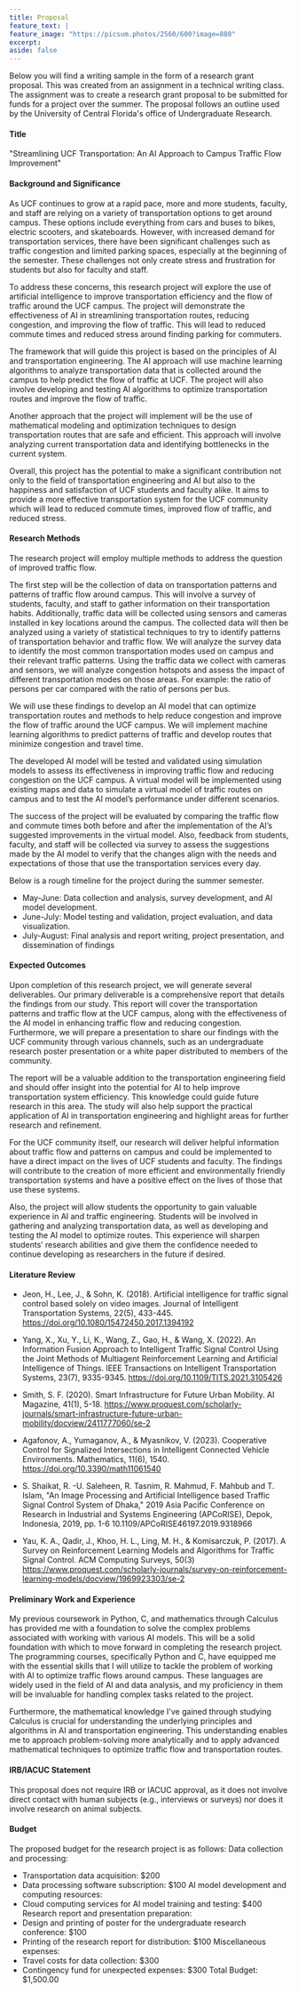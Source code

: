 ```yaml
---
title: Proposal
feature_text: |
feature_image: "https://picsum.photos/2560/600?image=880"
excerpt:
aside: false
---
```


Below you will find a writing sample in the form of a research grant proposal. This was created from an assignment in a technical writing class. The assignment was to create a research grant proposal to be submitted for funds for a project over the summer. The proposal follows an outline used by the University of Central Florida's office of Undergraduate Research.

#### Title

 "Streamlining UCF Transportation: An AI Approach to Campus Traffic Flow Improvement"

#### Background and Significance

As UCF continues to grow at a rapid pace, more and more students, faculty, and staff are relying on a variety of transportation options to get around campus. These options include everything from cars and buses to bikes, electric scooters, and skateboards. However, with increased demand for transportation services, there have been significant challenges such as traffic congestion and limited parking spaces, especially at the beginning of the semester. These challenges not only create stress and frustration for students but also for faculty and staff. 

To address these concerns, this research project will explore the use of artificial intelligence to improve transportation efficiency and the flow of traffic around the UCF campus. The project will demonstrate the effectiveness of AI in streamlining transportation routes, reducing congestion, and improving the flow of traffic. This will lead to reduced commute times and reduced stress around finding parking for commuters.

The framework that will guide this project is based on the principles of AI and transportation engineering. The AI approach will use machine learning algorithms to analyze transportation data that is collected around the campus to help predict the flow of traffic at UCF. The project will also involve developing and testing AI algorithms to optimize transportation routes and improve the flow of traffic. 

Another approach that the project will implement will be the use of mathematical modeling and  optimization techniques to design transportation routes that are safe and efficient. This approach will involve analyzing current transportation data and identifying bottlenecks in the current system.

 Overall, this project has the potential to make a significant contribution not only to the field of transportation engineering and AI but also to the happiness and satisfaction of UCF students and faculty alike. It aims to provide a more effective transportation system for the UCF community which will lead to reduced commute times, improved flow of traffic, and reduced stress.

#### Research Methods

The research project will employ multiple methods to address the question of improved traffic flow.

The first step will be the collection of data on transportation patterns and patterns of traffic flow around campus. This will involve a survey of students, faculty, and staff to gather information on their transportation habits. Additionally, traffic data will be collected using sensors and cameras installed in key locations around the campus. The collected data will then be analyzed using a variety of statistical techniques to try to identify patterns of transportation behavior and traffic flow. We will analyze the survey data to identify the most common transportation modes used on campus and their relevant traffic patterns. Using the traffic data we collect with cameras and sensors, we will analyze congestion hotspots and assess the impact of different transportation modes on those areas. For example: the ratio of persons per car compared with the ratio of persons per bus.

We will use these findings to develop an AI model that can optimize transportation routes and methods to help reduce congestion and improve the flow of traffic around the UCF campus. We will implement machine learning algorithms to predict patterns of traffic and develop routes that minimize congestion and travel time. 

The developed AI model will be tested and validated using simulation models to assess its effectiveness in improving traffic flow and reducing congestion on the UCF campus. A virtual model will be implemented using existing maps and data to simulate a virtual model of traffic routes on campus and to test the AI model’s performance under different scenarios.

The success of the project will be evaluated by comparing the traffic flow and commute times both 
before and after the implementation of the AI’s suggested improvements in the virtual model. Also, 
feedback from students, faculty, and staff will be collected via survey to assess the suggestions made by 
the AI model to verify that the changes align with the needs and expectations of those that use the 
transportation services every day.

Below is a rough timeline for the project during the summer semester.

* May-June: Data collection and analysis, survey development, and AI model development.
* June-July: Model testing and validation, project evaluation, and data visualization.
* July-August: Final analysis and report writing, project presentation, and dissemination of findings

#### Expected Outcomes

Upon completion of this research project, we will generate several deliverables. Our primary deliverable is a comprehensive report that details the findings from our study. This report will cover the transportation patterns and traffic flow at the UCF campus, along with the effectiveness of the AI model in enhancing traffic flow and reducing congestion. Furthermore, we will prepare a presentation to share our findings with the UCF community through various channels, such as an undergraduate research poster presentation or a white paper distributed to members of the community.

The report will be a valuable addition to the transportation engineering field and should offer insight into the potential for AI to help improve transportation system efficiency. This knowledge could guide future research in this area. The study will also help support the practical application of AI in transportation engineering and highlight areas for further research and refinement.

For the UCF community itself, our research will deliver helpful information about traffic flow and patterns on campus and could be implemented to have a direct impact on the lives of UCF students and faculty. The findings will contribute to the creation of more efficient and environmentally friendly transportation systems and have a positive effect on the lives of those that use these systems. 

Also, the project will allow students the opportunity to gain valuable experience in AI and traffic engineering. Students will be involved in gathering and analyzing transportation data, as well as developing and testing the AI model to optimize routes. This experience will sharpen students’ research abilities and give them the confidence needed to continue developing as researchers in the future if desired.

#### Literature Review

* Jeon, H., Lee, J., & Sohn, K. (2018). Artificial intelligence for traffic signal control based solely on video 
images. Journal of Intelligent Transportation Systems, 22(5), 433-445. 
https://doi.org/10.1080/15472450.2017.1394192

* Yang, X., Xu, Y., Li, K., Wang, Z., Gao, H., & Wang, X. (2022). An Information Fusion Approach to Intelligent 
Traffic Signal Control Using the Joint Methods of Multiagent Reinforcement Learning and Artificial 
Intelligence of Things. IEEE Transactions on Intelligent Transportation Systems, 23(7), 9335-9345. 
https://doi.org/10.1109/TITS.2021.3105426

* Smith, S. F. (2020). Smart Infrastructure for Future Urban Mobility. AI Magazine, 41(1), 5-18. 
https://www.proquest.com/scholarly-journals/smart-infrastructure-future-urban-mobility/docview/2411777060/se-2

* Agafonov, A., Yumaganov, A., & Myasnikov, V. (2023). Cooperative Control for Signalized Intersections in 
Intelligent Connected Vehicle Environments. Mathematics, 11(6), 1540. 
https://doi.org/10.3390/math11061540

* S. Shaikat, R. -U. Saleheen, R. Tasnim, R. Mahmud, F. Mahbub and T. Islam, "An Image Processing and 
Artificial Intelligence based Traffic Signal Control System of Dhaka," 2019 Asia Pacific Conference on 
Research in Industrial and Systems Engineering (APCoRISE), Depok, Indonesia, 2019, pp. 1-6 
10.1109/APCoRISE46197.2019.9318966

* Yau, K. A., Qadir, J., Khoo, H. L., Ling, M. H., & Komisarczuk, P. (2017). A Survey on Reinforcement 
Learning Models and Algorithms for Traffic Signal Control. ACM Computing Surveys, 50(3) 
https://www.proquest.com/scholarly-journals/survey-on-reinforcement-learning-models/docview/1969923303/se-2

#### Preliminary Work and Experience

My previous coursework in Python, C, and mathematics through Calculus has provided me with a foundation to solve the complex problems associated with working with various AI models. This will be a solid foundation with which to move forward in completing the research project. The programming courses, specifically Python and C, have equipped me with the essential skills that I will utilize to tackle the problem of working with AI to optimize traffic flows around campus. These languages are widely used in the field of AI and data analysis, and my proficiency in them will be invaluable for handling complex tasks related to the project.

Furthermore, the mathematical knowledge I've gained through studying Calculus is crucial for understanding the underlying principles and algorithms in AI and transportation engineering. This understanding enables me to approach problem-solving more analytically and to apply advanced mathematical techniques to optimize traffic flow and transportation routes.

#### IRB/IACUC Statement

This proposal does not require IRB or IACUC approval, as it does not involve direct contact with human subjects (e.g., interviews or surveys) nor does it involve research on animal subjects.

#### Budget

The proposed budget for the research project is as follows:
Data collection and processing:
* Transportation data acquisition: $200
* Data processing software subscription: $100
AI model development and computing resources:
* Cloud computing services for AI model training and testing: $400
Research report and presentation preparation:
* Design and printing of poster for the undergraduate research conference: $100
* Printing of the research report for distribution: $100
Miscellaneous expenses:
* Travel costs for data collection: $300
* Contingency fund for unexpected expenses: $300
Total Budget: $1,500.00

